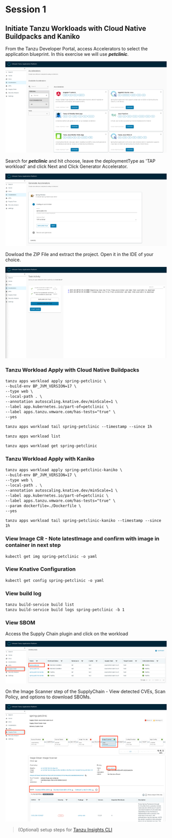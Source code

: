 # Session 1
## Initiate Tanzu Workloads with Cloud Native Buildpacks and Kaniko
From the Tanzu Developer Portal, access Accelerators to select the application blueprint. In this exercise we will use ***petclinic***. 

![acc](accelerators-on-tanzu-dev-portal.png)

Search for ***petclinic*** and hit choose, leave the deploymentType as 'TAP workload' and click Next and Click Generator Accelerator.

![acc](petclinic-accelerator.png)

Dowload the ZIP File and extract the project. Open it in the IDE of your choice.

![acc](download-project.png)

### Tanzu Workload Apply with Cloud Native Buildpacks
```shell
tanzu apps workload apply spring-petclinic \
--build-env BP_JVM_VERSION=17 \
--type web \
--local-path . \
--annotation autoscaling.knative.dev/minScale=1 \
--label app.kubernetes.io/part-of=petclinic \
--label apps.tanzu.vmware.com/has-tests="true" \
--yes
```
```shell
tanzu apps workload tail spring-petclinic --timestamp --since 1h
```
```shell
tanzu apps workload list
```
```shell
tanzu apps workload get spring-petclinic
```
### Tanzu Workload Apply with Kaniko
```shell
tanzu apps workload apply spring-petclinic-kaniko \
--build-env BP_JVM_VERSION=17 \
--type web \
--local-path . \
--annotation autoscaling.knative.dev/minScale=1 \
--label app.kubernetes.io/part-of=petclinic \
--label apps.tanzu.vmware.com/has-tests="true" \
--param dockerfile=./Dockerfile \
--yes
```
```shell
tanzu apps workload tail spring-petclinic-kaniko --timestamp --since 1h
```
### View Image CR - Note latestImage and confirm with image in container in next step
```shell
kubectl get img spring-petclinic -o yaml
```
### View Knative Configuration
```shell
kubectl get config spring-petclinic -o yaml
```
### View build log
```shell
tanzu build-service build list
tanzu build-service build logs spring-petclinic -b 1
```
### View SBOM
Access the Supply Chain plugin and click on the workload

![acc](supply-chain.png)

On the Image Scanner step of the SupplyChain - View detected CVEs, Scan Policy, and options to download SBOMs.

![acc](workload-sbom.png)
> (Optional) setup steps for [Tanzu Insights CLI](https://docs.vmware.com/en/VMware-Tanzu-Application-Platform/1.6/tap/cli-plugins-insight-cli-configuration.html)